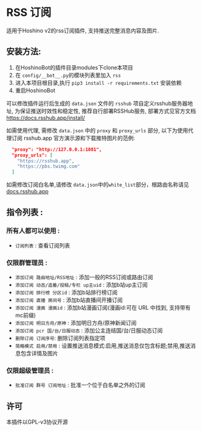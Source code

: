 # RSS 订阅

适用于Hoshino v2的rss订阅插件, 支持推送完整消息内容及图片.


## 安装方法:

1. 在HoshinoBot的插件目录modules下clone本项目
2. 在 `config/__bot__.py`的模块列表里加入 `rss`
3. 进入本项目根目录,执行 `pip3 install -r requirements.txt` 安装依赖
4. 重启HoshinoBot


可以修改插件运行后生成的 `data.json` 文件的 `rsshub` 项自定义rsshub服务器地址, 为保证推送时效性和稳定性, 推荐自行部署RSSHub服务, 部署方式见官方文档 https://docs.rsshub.app/install/

如需使用代理, 需修改 `data.json` 中的 `proxy` 和 `proxy_urls` 部分, 以下为使用代理订阅 rsshub.app 官方演示源和下载推特图片的范例:

```json
  "proxy": "http://127.0.0.1:1081",
  "proxy_urls": [
    "https://rsshub.app",
    "https://pbs.twimg.com"
  ]
```
如需修改订阅白名单,请修改 `data.json`中的`white_list`部分，根路由名称请见[docs.rsshub.app](https://docs.rsshub.app/)
## 指令列表 :
### 所有人都可以使用 :
- `订阅列表` : 查看订阅列表
### 仅限群管理员 :
- `添加订阅 路由地址/RSS地址` : 添加一般的RSS订阅或路由订阅
- `添加订阅 动态/追番/投稿/专栏 up主uid` : 添加b站up主订阅
- `添加订阅 排行榜 分区id` : 添加b站排行榜订阅
- `添加订阅 直播 房间号` : 添加b站直播间开播订阅
- `添加订阅 漫画 漫画id` : 添加b站漫画订阅(漫画id:可在 URL 中找到, 支持带有mc前缀)
- `添加订阅 明日方舟/原神` : 添加明日方舟/原神新闻订阅
- `添加订阅 pcr 国/台/日服动态` : 添加公主连结国/台/日服动态订阅
- `删除订阅 订阅序号`: 删除订阅列表指定项
- `简略模式 启用/禁用` : 设置推送消息模式:启用,推送消息仅包含标题;禁用,推送消息包含详情及图片
### 仅限超级管理员 :
- `批准订阅 群号 订阅地址` : 批准一个位于白名单之外的订阅

## 许可

本插件以GPL-v3协议开源
